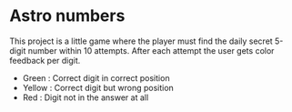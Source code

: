# Astro numbers

This project is a little game where the player must find the daily secret 5-digit number within 10 attempts. After each attempt the user gets color feedback per digit.

- Green : Correct digit in correct position
- Yellow : Correct digit but wrong position
- Red : Digit not in the answer at all

